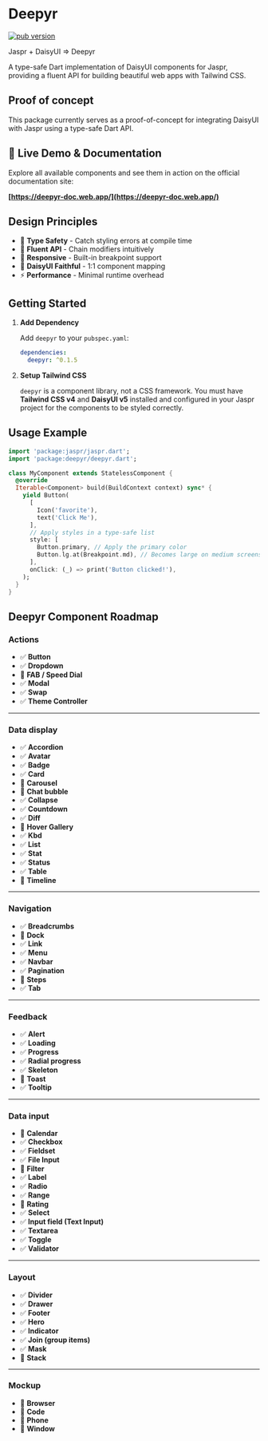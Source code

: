 # Deepyr

[![pub version](https://img.shields.io/pub/v/deepyr.svg)](https://pub.dev/packages/deepyr)

Jaspr + DaisyUI => Deepyr

A type-safe Dart implementation of DaisyUI components for Jaspr, providing a fluent API for building beautiful web apps with Tailwind CSS.

## Proof of concept

This package currently serves as a proof-of-concept for integrating DaisyUI with Jaspr using a type-safe Dart API.

## 🚀 Live Demo & Documentation

Explore all available components and see them in action on the official documentation site:

**[https://deepyr-doc.web.app/](https://deepyr-doc.web.app/)**

## **Design Principles**

- 🎯 **Type Safety** - Catch styling errors at compile time
- 🔧 **Fluent API** - Chain modifiers intuitively
- 📱 **Responsive** - Built-in breakpoint support
- 🎨 **DaisyUI Faithful** - 1:1 component mapping
- ⚡ **Performance** - Minimal runtime overhead

## Getting Started

1. **Add Dependency**

    Add `deepyr` to your `pubspec.yaml`:

    ```yaml
    dependencies:
      deepyr: ^0.1.5
    ```

2. **Setup Tailwind CSS**

    `deepyr` is a component library, not a CSS framework. You must have **Tailwind CSS v4** and **DaisyUI v5** installed and configured in your Jaspr project for the components to be styled correctly.

## Usage Example

```dart
import 'package:jaspr/jaspr.dart';
import 'package:deepyr/deepyr.dart';

class MyComponent extends StatelessComponent {
  @override
  Iterable<Component> build(BuildContext context) sync* {
    yield Button(
      [
        Icon('favorite'),
        text('Click Me'),
      ],
      // Apply styles in a type-safe list
      style: [
        Button.primary, // Apply the primary color
        Button.lg.at(Breakpoint.md), // Becomes large on medium screens and up
      ],
      onClick: (_) => print('Button clicked!'),
    );
  }
}
```

## Deepyr Component Roadmap

### **Actions**

- ✅ **Button**
- ✅ **Dropdown**
- 🔲 **FAB / Speed Dial**
- ✅ **Modal**
- ✅ **Swap**
- ✅ **Theme Controller**

---

### **Data display**

- ✅ **Accordion**
- ✅ **Avatar**
- ✅ **Badge**
- ✅ **Card**
- 🔲 **Carousel**
- 🔲 **Chat bubble**
- ✅ **Collapse**
- ✅ **Countdown**
- ✅ **Diff**
- 🔲 **Hover Gallery**
- ✅ **Kbd**
- ✅ **List**
- ✅ **Stat**
- ✅ **Status**
- ✅ **Table**
- 🔲 **Timeline**

---

### **Navigation**

- ✅ **Breadcrumbs**
- 🔲 **Dock**
- ✅ **Link**
- ✅ **Menu**
- ✅ **Navbar**
- ✅ **Pagination**
- 🔲 **Steps**
- ✅ **Tab**

---

### **Feedback**

- ✅ **Alert**
- ✅ **Loading**
- ✅ **Progress**
- ✅ **Radial progress**
- ✅ **Skeleton**
- 🔲 **Toast**
- ✅ **Tooltip**

---

### **Data input**

- 🔲 **Calendar**
- ✅ **Checkbox**
- ✅ **Fieldset**
- ✅ **File Input**
- 🔲 **Filter**
- ✅ **Label**
- ✅ **Radio**
- ✅ **Range**
- 🔲 **Rating**
- ✅ **Select**
- ✅ **Input field (Text Input)**
- ✅ **Textarea**
- ✅ **Toggle**
- ✅ **Validator**

---

### **Layout**

- ✅ **Divider**
- ✅ **Drawer**
- ✅ **Footer**
- ✅ **Hero**
- ✅ **Indicator**
- ✅ **Join (group items)**
- ✅ **Mask**
- 🔲 **Stack**

---

### **Mockup**

- 🔲 **Browser**
- 🔲 **Code**
- 🔲 **Phone**
- 🔲 **Window**
